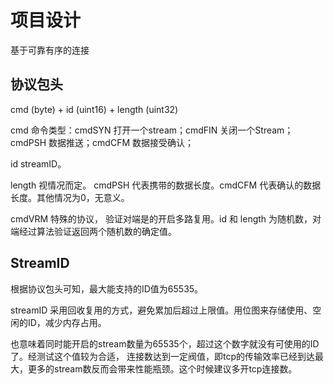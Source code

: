 # 项目设计

基于可靠有序的连接

## 协议包头

cmd (byte) + id (uint16) + length (uint32)

cmd 命令类型：cmdSYN 打开一个stream；cmdFIN  关闭一个Stream；cmdPSH 数据推送；cmdCFM 数据接受确认；

id streamID。

length 视情况而定。 cmdPSH 代表携带的数据长度。cmdCFM 代表确认的数据长度。其他情况为0，无意义。

cmdVRM 特殊的协议， 验证对端是的开启多路复用。id 和 length 为随机数，对端经过算法验证返回两个随机数的确定值。

## StreamID

根据协议包头可知，最大能支持的ID值为65535。

streamID 采用回收复用的方式，避免累加后超过上限值。用位图来存储使用、空闲的ID，减少内存占用。

也意味着同时能开启的stream数量为65535个，超过这个数字就没有可使用的ID了。经测试这个值较为合适，
连接数达到一定阀值，即tcp的传输效率已经到达最大，更多的stream数反而会带来性能瓶颈。这个时候建议多开tcp连接数。